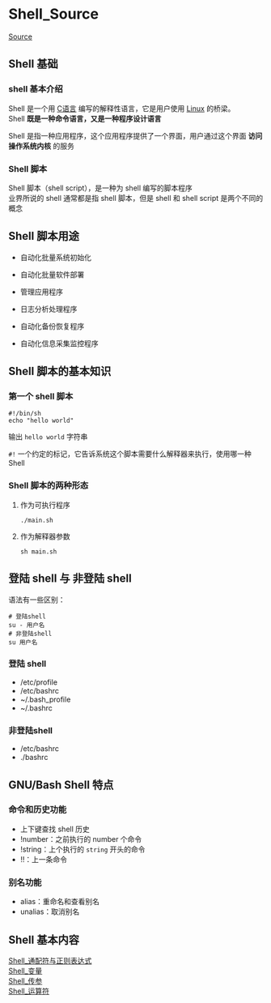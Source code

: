 # Shell_Source

[Source](https://www.bilibili.com/video/BV19t411s7Jx?p=9&spm_id_from=pageDriver)

## Shell 基础

### shell 基本介绍

Shell 是一个用 [C语言](../../编程语言/C系语言/C语言/C_Source.md) 编写的解释性语言，它是用户使用 [Linux](../../../嵌入式系统/操作系统/Linux/Linux_Source.md) 的桥梁。\
Shell **既是一种命令语言，又是一种程序设计语言**

Shell 是指一种应用程序，这个应用程序提供了一个界面，用户通过这个界面 **访问操作系统内核** 的服务

### Shell 脚本

Shell 脚本（shell script），是一种为 shell 编写的脚本程序\
业界所说的 shell 通常都是指 shell 脚本，但是 shell 和 shell script 是两个不同的概念

## Shell 脚本用途

- 自动化批量系统初始化

- 自动化批量软件部署

- 管理应用程序

- 日志分析处理程序

- 自动化备份恢复程序

- 自动化信息采集监控程序

## Shell 脚本的基本知识

### 第一个 shell 脚本

```shell
#!/bin/sh
echo "hello world"
```

输出 `hello world` 字符串

`#!` 一个约定的标记，它告诉系统这个脚本需要什么解释器来执行，使用哪一种 Shell

### Shell 脚本的两种形态

1. 作为可执行程序
   ```shell
   ./main.sh
   ```
2. 作为解释器参数
   ```shell
   sh main.sh
   ```

## 登陆 shell 与 非登陆 shell

语法有一些区别：

```shell
# 登陆shell
su - 用户名
# 非登陆shell
su 用户名
```

### 登陆 shell

- /etc/profile
- /etc/bashrc
- ~/.bash_profile
- ~/.bashrc

### 非登陆shell

- /etc/bashrc
- ./bashrc

## GNU/Bash Shell 特点

### 命令和历史功能

- 上下键查找 shell 历史
- !number：之前执行的 number 个命令
- !string：上个执行的 `string` 开头的命令
- !!：上一条命令

### 别名功能

- alias：重命名和查看别名
- unalias：取消别名

## Shell 基本内容

[Shell_通配符与正则表达式](Shell_通配符与正则表达式.md)\
[Shell_变量](Shell_变量.md)\
[Shell_传参](Shell_传参.md)\
[Shell_运算符](Shell_运算符.md)
